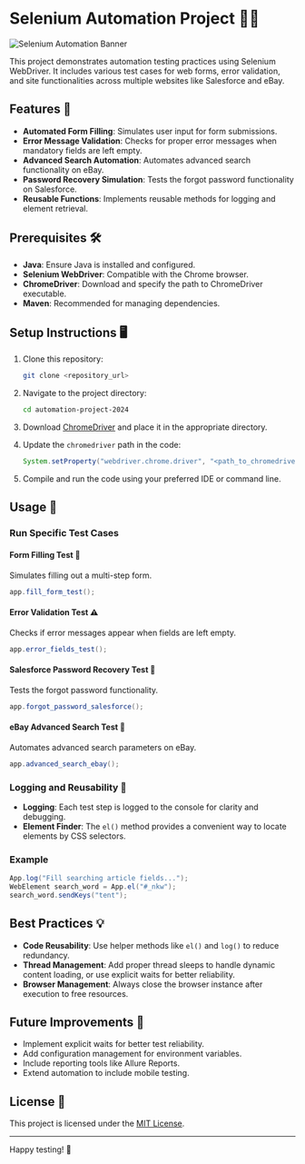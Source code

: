 # Selenium Automation Project 🚀🤖

![Selenium Automation Banner](https://via.placeholder.com/1200x300?text=Selenium+Automation+Project)

This project demonstrates automation testing practices using Selenium WebDriver. It includes various test cases for web forms, error validation, and site functionalities across multiple websites like Salesforce and eBay.

## Features 🌟

- **Automated Form Filling**: Simulates user input for form submissions.
- **Error Message Validation**: Checks for proper error messages when mandatory fields are left empty.
- **Advanced Search Automation**: Automates advanced search functionality on eBay.
- **Password Recovery Simulation**: Tests the forgot password functionality on Salesforce.
- **Reusable Functions**: Implements reusable methods for logging and element retrieval.

## Prerequisites 🛠️

- **Java**: Ensure Java is installed and configured.
- **Selenium WebDriver**: Compatible with the Chrome browser.
- **ChromeDriver**: Download and specify the path to ChromeDriver executable.
- **Maven**: Recommended for managing dependencies.

## Setup Instructions 🖥️

1. Clone this repository:
   ```bash
   git clone <repository_url>
   ```

2. Navigate to the project directory:
   ```bash
   cd automation-project-2024
   ```

3. Download [ChromeDriver](https://chromedriver.chromium.org/downloads) and place it in the appropriate directory.

4. Update the `chromedriver` path in the code:
   ```java
   System.setProperty("webdriver.chrome.driver", "<path_to_chromedriver>");
   ```

5. Compile and run the code using your preferred IDE or command line.

## Usage 🧪

### Run Specific Test Cases

#### Form Filling Test 📝
Simulates filling out a multi-step form.
```java
app.fill_form_test();
```

#### Error Validation Test ⚠️
Checks if error messages appear when fields are left empty.
```java
app.error_fields_test();
```

#### Salesforce Password Recovery Test 🔑
Tests the forgot password functionality.
```java
app.forgot_password_salesforce();
```

#### eBay Advanced Search Test 🛒
Automates advanced search parameters on eBay.
```java
app.advanced_search_ebay();
```

### Logging and Reusability 📜
- **Logging**: Each test step is logged to the console for clarity and debugging.
- **Element Finder**: The `el()` method provides a convenient way to locate elements by CSS selectors.

### Example
```java
App.log("Fill searching article fields...");
WebElement search_word = App.el("#_nkw");
search_word.sendKeys("tent");
```

## Best Practices 💡

- **Code Reusability**: Use helper methods like `el()` and `log()` to reduce redundancy.
- **Thread Management**: Add proper thread sleeps to handle dynamic content loading, or use explicit waits for better reliability.
- **Browser Management**: Always close the browser instance after execution to free resources.

## Future Improvements 🚀

- Implement explicit waits for better test reliability.
- Add configuration management for environment variables.
- Include reporting tools like Allure Reports.
- Extend automation to include mobile testing.

## License 📄

This project is licensed under the [MIT License](LICENSE).

---

Happy testing! 🎉
